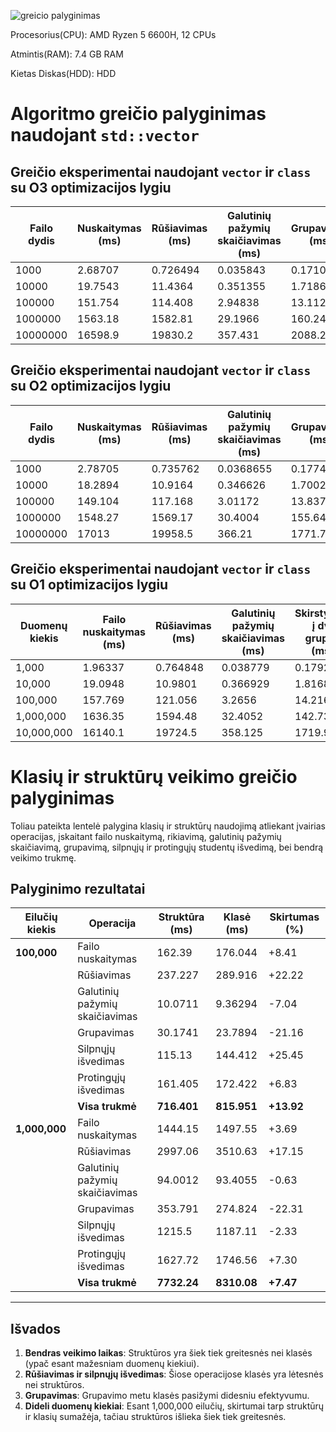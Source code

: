 

![greicio palyginimas](paveiksliukai/palyginimas.png)

Procesorius(CPU): AMD Ryzen 5 6600H, 12 CPUs


Atmintis(RAM): 7.4 GB RAM


Kietas Diskas(HDD): HDD




# Algoritmo greičio palyginimas naudojant `std::vector`

## Greičio eksperimentai naudojant `vector` ir `class` su O3 optimizacijos lygiu

| Failo dydis       | Nuskaitymas (ms) | Rūšiavimas (ms) | Galutinių pažymių skaičiavimas (ms) | Grupavimas (ms) | Silpnųjų išvedimas (ms) | Protingųjų išvedimas (ms) | Visa trukmė (ms) |
|--------------------|------------------|-----------------|-------------------------------------|----------------|--------------------------|---------------------------|-----------------|
| 1000              | 2.68707         | 0.726494        | 0.035843                            | 0.171081       | 2.51177                 | 3.42851                  | 9.56095         |
| 10000             | 19.7543         | 11.4364         | 0.351355                            | 1.71864        | 21.6844                 | 31.2471                  | 86.1924         |
| 100000            | 151.754         | 114.408         | 2.94838                             | 13.1127        | 192.857                 | 273.531                  | 748.61          |
| 1000000           | 1563.18         | 1582.81         | 29.1966                             | 160.248        | 2036.27                 | 3037.98                  | 8409.68         |
| 10000000          | 16598.9         | 19830.2         | 357.431                             | 2088.27        | 21899                   | 30332.8                  | 91106.6         |


## Greičio eksperimentai naudojant `vector` ir `class` su O2 optimizacijos lygiu

| Failo dydis       | Nuskaitymas (ms) | Rūšiavimas (ms) | Galutinių pažymių skaičiavimas (ms) | Grupavimas (ms) | Silpnųjų išvedimas (ms) | Protingųjų išvedimas (ms) | Visa trukmė (ms) |
|--------------------|------------------|-----------------|-------------------------------------|----------------|--------------------------|---------------------------|-----------------|
| 1000              | 2.78705         | 0.735762        | 0.0368655                           | 0.177443       | 19.6912                 | 26.5458                  | 49.9744         |
| 10000             | 18.2894         | 10.9164         | 0.346626                            | 1.70021        | 21.2331                 | 30.11                    | 82.596          |
| 100000            | 149.104         | 117.168         | 3.01172                             | 13.8372        | 203.08                  | 272.354                  | 758.555         |
| 1000000           | 1548.27         | 1569.17         | 30.4004                             | 155.644        | 2082.84                 | 2969.25                  | 8355.57         |
| 10000000          | 17013           | 19958.5         | 366.21                              | 1771.79        | 21437                   | 30029.8                  | 90576.4         |


## Greičio eksperimentai naudojant `vector` ir `class` su O1 optimizacijos lygiu

| Duomenų kiekis     | Failo nuskaitymas (ms) | Rūšiavimas (ms) | Galutinių pažymių skaičiavimas (ms) | Skirstymas į dvi grupes (ms) | Silpnųjų mokinių išvedimas (ms) | Protingų mokinių išvedimas (ms) | Visa trukmė (ms) |
|---------------------|------------------------|-----------------|------------------------------------|-----------------------------|--------------------------------|---------------------------------|------------------|
| 1,000              | 1.96337               | 0.764848        | 0.038779                          | 0.179266                   | 19.5932                       | 27.6722                        | 50.212           |
| 10,000             | 19.0948               | 10.9801         | 0.366929                          | 1.81686                    | 21.3162                       | 30.3512                        | 83.9266          |
| 100,000            | 157.769               | 121.056         | 3.2656                            | 14.2163                    | 192.1                         | 271.624                        | 760.032          |
| 1,000,000          | 1636.35               | 1594.48         | 32.4052                           | 142.731                    | 1972.15                       | 2772.42                        | 8150.53          |
| 10,000,000         | 16140.1               | 19724.5         | 358.125                           | 1719.97                    | 21830.8                       | 30006.1                        | 89779.6          |


# Klasių ir struktūrų veikimo greičio palyginimas

Toliau pateikta lentelė palygina klasių ir struktūrų naudojimą atliekant įvairias operacijas, įskaitant failo nuskaitymą, rikiavimą, galutinių pažymių skaičiavimą, grupavimą, silpnųjų ir protingųjų studentų išvedimą, bei bendrą veikimo trukmę. 

## Palyginimo rezultatai

| Eilučių kiekis | Operacija                 | Struktūra (ms) | Klasė (ms) | Skirtumas (%) |
|----------------|---------------------------|----------------|------------|---------------|
| **100,000**    | Failo nuskaitymas         | 162.39         | 176.044    | +8.41         |
|                | Rūšiavimas                | 237.227        | 289.916    | +22.22        |
|                | Galutinių pažymių skaičiavimas | 10.0711   | 9.36294    | -7.04         |
|                | Grupavimas                | 30.1741        | 23.7894    | -21.16        |
|                | Silpnųjų išvedimas        | 115.13         | 144.412    | +25.45        |
|                | Protingųjų išvedimas      | 161.405        | 172.422    | +6.83         |
|                | **Visa trukmė**           | **716.401**    | **815.951**| **+13.92**    |
| **1,000,000**  | Failo nuskaitymas         | 1444.15        | 1497.55    | +3.69         |
|                | Rūšiavimas                | 2997.06        | 3510.63    | +17.15        |
|                | Galutinių pažymių skaičiavimas | 94.0012   | 93.4055    | -0.63         |
|                | Grupavimas                | 353.791        | 274.824    | -22.31        |
|                | Silpnųjų išvedimas        | 1215.5         | 1187.11    | -2.33         |
|                | Protingųjų išvedimas      | 1627.72        | 1746.56    | +7.30         |
|                | **Visa trukmė**           | **7732.24**    | **8310.08**| **+7.47**     |

---

## Išvados
1. **Bendras veikimo laikas**: Struktūros yra šiek tiek greitesnės nei klasės (ypač esant mažesniam duomenų kiekiui).
2. **Rūšiavimas ir silpnųjų išvedimas**: Šiose operacijose klasės yra lėtesnės nei struktūros.
3. **Grupavimas**: Grupavimo metu klasės pasižymi didesniu efektyvumu.
4. **Dideli duomenų kiekiai**: Esant 1,000,000 eilučių, skirtumai tarp struktūrų ir klasių sumažėja, tačiau struktūros išlieka šiek tiek greitesnės.

